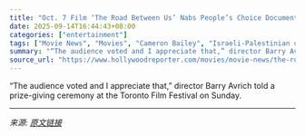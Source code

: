 ```yaml
---
title: "Oct. 7 Film ‘The Road Between Us’ Nabs People’s Choice Documentary Prize in Toronto"
date: 2025-09-14T16:44:43+08:00
categories: ["entertainment"]
tags: ["Movie News", "Movies", "Cameron Bailey", "Israeli-Palestinian conflict", "Toronto Film Festival"]
summary: "“The audience voted and I appreciate that,” director Barry Avrich told a prize-giving ceremony at the Toronto Film Festival on Sunday."
source_url: "https://www.hollywoodreporter.com/movies/movie-news/the-road-between-us-oct-7-movie-toronto-award-2025-1236370364/"
---
```


“The audience voted and I appreciate that,” director Barry Avrich told a prize-giving ceremony at the Toronto Film Festival on Sunday.

---

*来源: [原文链接](https://www.hollywoodreporter.com/movies/movie-news/the-road-between-us-oct-7-movie-toronto-award-2025-1236370364/)*
